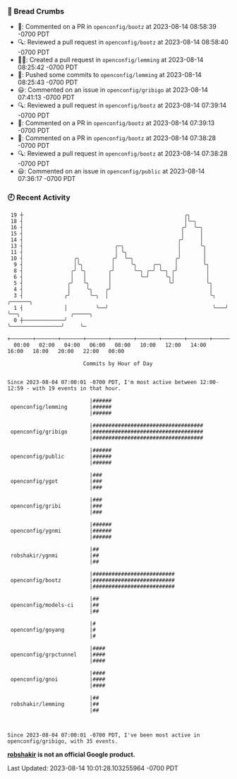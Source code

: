 ### 🍞 Bread Crumbs

 * 💬: Commented on a PR in  `openconfig/bootz` at 2023-08-14 08:58:39 -0700 PDT
 * 🔍: Reviewed a pull request in  `openconfig/bootz` at 2023-08-14 08:58:40 -0700 PDT
 * ✍🏼: Created a pull request in `openconfig/lemming` at 2023-08-14 08:25:42 -0700 PDT
 * 🚢: Pushed some commits to `openconfig/lemming` at 2023-08-14 08:25:43 -0700 PDT
 * 😃: Commented on an issue in `openconfig/gribigo` at 2023-08-14 07:41:13 -0700 PDT
 * 🔍: Reviewed a pull request in  `openconfig/bootz` at 2023-08-14 07:39:14 -0700 PDT
 * 💬: Commented on a PR in  `openconfig/bootz` at 2023-08-14 07:39:13 -0700 PDT
 * 💬: Commented on a PR in  `openconfig/bootz` at 2023-08-14 07:38:28 -0700 PDT
 * 🔍: Reviewed a pull request in  `openconfig/bootz` at 2023-08-14 07:38:28 -0700 PDT
 * 😃: Commented on an issue in `openconfig/public` at 2023-08-14 07:36:17 -0700 PDT

### 🕘 Recent Activity
```
 19 ┼                                                   ╭╮
 18 ┤                                                   │╰─╮
 16 ┤                                                  ╭╯  ╰─╮
 15 ┤                                                  │     │
 14 ┤                                                 ╭╯     │
 13 ┤                             ╭─╮                 │      ╰╮
 11 ┤                             │ ╰╮                │       │
 10 ┤                ╭╮          ╭╯  ╰─╮             ╭╯       │
  9 ┤                │╰╮         │     ╰╮     ╭─╮    │        ╰╮
  8 ┤               ╭╯ ╰╮       ╭╯      ╰─╮ ╭─╯ ╰─╮ ╭╯         │
  6 ┤               │   │       │         ╰─╯     ╰╮│          │
  5 ┤              ╭╯   ╰╮      │                  ╰╯          ╰╮
  4 ┤              │     ╰╮    ╭╯                               │
  3 ┤             ╭╯      ╰─╮  │                                ╰╮   ╭──────╮
  1 ┤             │         ╰──╯                                 ╰───╯      ╰──╮                ╭─────╮
  0 ┼─────────────╯                                                            ╰────────────────╯     ╰─
    +───────+───────+───────+───────+───────+───────+───────+───────+───────+───────+───────+───────+────
  00:00   02:00   04:00   06:00   08:00   10:00   12:00   14:00   16:00   18:00   20:00   22:00   00:00   

						Commits by Hour of Day


Since 2023-08-04 07:00:01 -0700 PDT, I'm most active between 12:00-12:59 - with 19 events in that hour.

```



```
                          |######
 openconfig/lemming       |######
                          |######

                          |###################################
 openconfig/gribigo       |###################################
                          |###################################

                          |######
 openconfig/public        |######
                          |######

                          |###
 openconfig/ygot          |###
                          |###

                          |###
 openconfig/gribi         |###
                          |###

                          |######
 openconfig/ygnmi         |######
                          |######

                          |##
 robshakir/ygnmi          |##
                          |##

                          |##########################
 openconfig/bootz         |##########################
                          |##########################

                          |##
 openconfig/models-ci     |##
                          |##

                          |#
 openconfig/goyang        |#
                          |#

                          |####
 openconfig/grpctunnel    |####
                          |####

                          |####
 openconfig/gnoi          |####
                          |####

                          |##
 robshakir/lemming        |##
                          |##



Since 2023-08-04 07:00:01 -0700 PDT, I've been most active in openconfig/gribigo, with 35 events.

```
**[robshakir](mailto:robjs@google.com) is not an official Google product.**  


Last Updated: 2023-08-14 10:01:28.103255964 -0700 PDT
